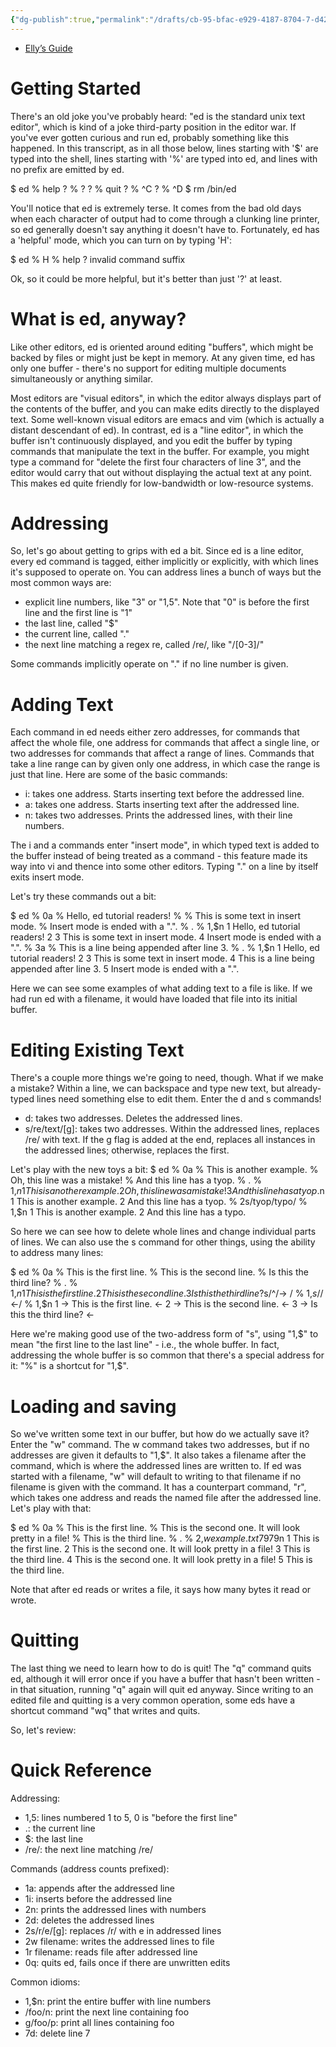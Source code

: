 ```yaml
---
{"dg-publish":true,"permalink":"/drafts/cb-95-bfac-e929-4187-8704-7-d420685-d757/","dgHomeLink":true,"dgPassFrontmatter":false}
---
```


- [Elly’s Guide](https://elly.town/d/blog/2015-10-03-ed-tutorial.txt)

# Getting Started

There's an old joke you've probably heard: "ed is the standard unix text
editor", which is kind of a joke third-party position in the editor war. If
you've ever gotten curious and run ed, probably something like this happened.
In this transcript, as in all those below, lines starting with '$' are typed
into the shell, lines starting with '%' are typed into ed, and lines with no
prefix are emitted by ed.

  $ ed
  % help
    ?
  % ?
    ?
  % quit
    ?
  % ^C
    ?
  % ^D
  $ rm /bin/ed

You'll notice that ed is extremely terse. It comes from the bad old days when
each character of output had to come through a clunking line printer, so ed
generally doesn't say anything it doesn't have to. Fortunately, ed has a
'helpful' mode, which you can turn on by typing 'H':

  $ ed
  % H
  % help
    ?
    invalid command suffix

Ok, so it could be more helpful, but it's better than just '?' at least.

# What is ed, anyway?

Like other editors, ed is oriented around editing "buffers", which might be
backed by files or might just be kept in memory. At any given time, ed has only
one buffer - there's no support for editing multiple documents simultaneously or
anything similar.

Most editors are "visual editors", in which the editor always displays part of
the contents of the buffer, and you can make edits directly to the displayed
text. Some well-known visual editors are emacs and vim (which is actually a
distant descendant of ed). In contrast, ed is a "line editor", in which the
buffer isn't continuously displayed, and you edit the buffer by typing commands
that manipulate the text in the buffer. For example, you might type a command
for "delete the first four characters of line 3", and the editor would carry
that out without displaying the actual text at any point. This makes ed quite
friendly for low-bandwidth or low-resource systems.

# Addressing

So, let's go about getting to grips with ed a bit. Since ed is a line editor,
every ed command is tagged, either implicitly or explicitly, with which lines
it's supposed to operate on. You can address lines a bunch of ways but the most
common ways are:

* explicit line numbers, like "3" or "1,5". Note that "0" is before the first
  line and the first line is "1"
* the last line, called "$"
* the current line, called "."
* the next line matching a regex re, called /re/, like "/[0-3]/"

Some commands implicitly operate on "." if no line number is given.

# Adding Text

Each command in ed needs either zero addresses, for commands that affect the
whole file, one address for commands that affect a single line, or two addresses
for commands that affect a range of lines. Commands that take a line range can
by given only one address, in which case the range is just that line. Here are
some of the basic commands:

* i: takes one address. Starts inserting text before the addressed line.
* a: takes one address. Starts inserting text after the addressed line.
* n: takes two addresses. Prints the addressed lines, with their line numbers.

The i and a commands enter "insert mode", in which typed text is added to the
buffer instead of being treated as a command - this feature made its way into
vi and thence into some other editors. Typing "." on a line by itself exits
insert mode.

Let's try these commands out a bit:

  $ ed
  % 0a
  % Hello, ed tutorial readers!
  %
  % This is some text in insert mode.
  % Insert mode is ended with a ".".
  % .
  % 1,$n
    1 Hello, ed tutorial readers!
    2 
    3 This is some text in insert mode.
    4 Insert mode is ended with a ".".
  % 3a
  % This is a line being appended after line 3.
  % .
  % 1,$n
    1 Hello, ed tutorial readers!
    2 
    3 This is some text in insert mode.
    4 This is a line being appended after line 3.
    5 Insert mode is ended with a ".".

Here we can see some examples of what adding text to a file is like. If we
had run ed with a filename, it would have loaded that file into its
initial buffer.

# Editing Existing Text

There's a couple more things we're going to need, though. What if we make a
mistake? Within a line, we can backspace and type new text, but already- typed
lines need something else to edit them. Enter the d and s commands!

* d: takes two addresses. Deletes the addressed lines.
* s/re/text/[g]: takes two addresses. Within the addressed lines, replaces
  /re/ with text. If the g flag is added at the end, replaces all instances in
  the addressed lines; otherwise, replaces the first.

Let's play with the new toys a bit:
  $ ed
  % 0a
  % This is another example.
  % Oh, this line was a mistake!
  % And this line has a tyop.
  % .
  % 1,$n
    1 This is another example.
    2 Oh, this line was a mistake!
    3 And this line has a tyop.
  % 2d
  % 1,$n
    1 This is another example.
    2 And this line has a tyop.
  % 2s/tyop/typo/
  % 1,$n
    1 This is another example.
    2 And this line has a typo.

So here we can see how to delete whole lines and change individual parts of
lines. We can also use the s command for other things, using the ability to
address many lines:

  $ ed
  % 0a
  % This is the first line.
  % This is the second line.
  % Is this the third line?
  % .
  % 1,$n
    1 This is the first line.
    2 This is the second line.
    3 Is this the third line?
  % 1,$s/^/-> /
  % 1,$s/$/ <-/
  % 1,$n
    1 -> This is the first line. <-
    2 -> This is the second line. <-
    3 -> Is this the third line? <-

Here we're making good use of the two-address form of "s", using "1,$" to mean
"the first line to the last line" - i.e., the whole buffer. In fact, addressing
the whole buffer is so common that there's a special address for it: "%" is a
shortcut for "1,$".

# Loading and saving

So we've written some text in our buffer, but how do we actually save it?
Enter the "w" command. The w command takes two addresses,
but if no addresses are given it defaults to "1,$". It also takes a
filename after the command, which is where the addressed lines are written
to. If ed was started with a filename, "w" will default to
writing to that filename if no filename is given with the command. It has
a counterpart command, "r", which takes one address and
reads the named file after the addressed line. Let's play with that:

  $ ed
  % 0a
  % This is the first line.
  % This is the second one. It will look pretty in a file!
  % This is the third line.
  % .
  % 2,$w example.txt
    79
  % 3r example.txt
    79
  % 1,$n
    1 This is the first line.
    2 This is the second one. It will look pretty in a file!
    3 This is the third line.
    4 This is the second one. It will look pretty in a file!
    5 This is the third line.

Note that after ed reads or writes a file, it says how many bytes it read or
wrote.

# Quitting

The last thing we need to learn how to do is quit! The "q" command quits ed,
although it will error once if you have a buffer that hasn't been written - in
that situation, running "q" again will quit ed anyway. Since writing to an
edited file and quitting is a very common operation, some eds have a shortcut
command "wq" that writes and quits.

So, let's review:

# Quick Reference

Addressing:
* 1,5: lines numbered 1 to 5, 0 is "before the first line"
* .: the current line
* $: the last line
* /re/: the next line matching /re/

Commands (address counts prefixed):
* 1a: appends after the addressed line
* 1i: inserts before the addressed line
* 2n: prints the addressed lines with numbers
* 2d: deletes the addressed lines
* 2s/r/e/[g]: replaces /r/ with e in addressed lines
* 2w filename: writes the addressed lines to file
* 1r filename: reads file after addressed line
* 0q: quits ed, fails once if there are unwritten edits

Common idioms:
* 1,$n: print the entire buffer with line numbers
* /foo/n: print the next line containing foo
* g/foo/p: print all lines containing foo
* 7d: delete line 7